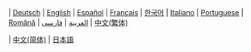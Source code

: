 <p>| <a href="https://github.com/ethereum/wiki/wiki/%5BGerman%5D-Ethereum-TOC" rel="nofollow">Deutsch</a>
| <a href="https://github.com/ethereum/wiki/wiki" rel="nofollow">English</a>
| <a href="https://github.com/ethereum/wiki/wiki/%5BSpanish%5D-Ethereum-TOC" rel="nofollow">Español</a>
| <a href="https://github.com/ethereum/wiki/wiki/%5BFrench%5D-Ethereum-TOC" rel="nofollow">Français</a>
| <a href="https://github.com/ethereum/wiki/wiki/%5BKorean%5D-White-Paper" rel="nofollow">한국어</a>
| <a href="https://github.com/ethereum/wiki/wiki/%5BItalian%5D-Ethereum-TOC" rel="nofollow">Italiano</a>
| <a href="https://github.com/ethereum/wiki/wiki/%5BPortuguese%5D-White-Paper/" rel="nofollow">Portuguese</a>
| <a href="https://github.com/ethereum/wiki/wiki/%5BRomanian%5D-Cuprins" rel="nofollow">Română</a>
| <a href="https://github.com/ethereum/wiki/wiki/%D8%A7%D9%84%D8%B9%D8%B1%D8%A8%D9%8A%D8%A9" rel="nofollow">العربية</a>
| <a href="https://github.com/ethereum/wiki/wiki/%5BPersian%5D-Ethereum-TOC" rel="nofollow">فارسی</a>
| <a href="https://github.com/ethereum/wiki/wiki/%5BChinese%5D-Ethereum-TOC" rel="nofollow">中文(繁体)</a>

| <a href="https://github.com/ethereum/wiki/wiki/%5BSimplified-Chinese%5D-Ethereum-TOC" rel="nofollow">中文(简体)</a>
| <a href="https://github.com/ethereum/wiki/wiki/%5BJapanese%5D-Ethereum-TOC" rel="nofollow">日本語</a></p>
